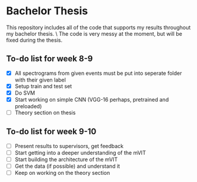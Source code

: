 # Bachelor Thesis
This repository includes all of the code that supports my results throughout my bachelor thesis.
\\
The code is very messy at the moment, but will be fixed during the thesis. 

## To-do list for week 8-9
- [x] All spectrograms from given events must be put into seperate folder with their given label
- [x] Setup train and test set
- [x] Do SVM
- [x] Start working on simple CNN (VGG-16 perhaps, pretrained and preloaded)
- [ ] Theory section on thesis

## To-do list for week 9-10
- [ ] Present results to supervisors, get feedback
- [ ] Start getting into a deeper understanding of the mVIT
- [ ] Start building the architecture of the mVIT
- [ ] Get the data (if possible) and understand it
- [ ] Keep on working on the theory section
